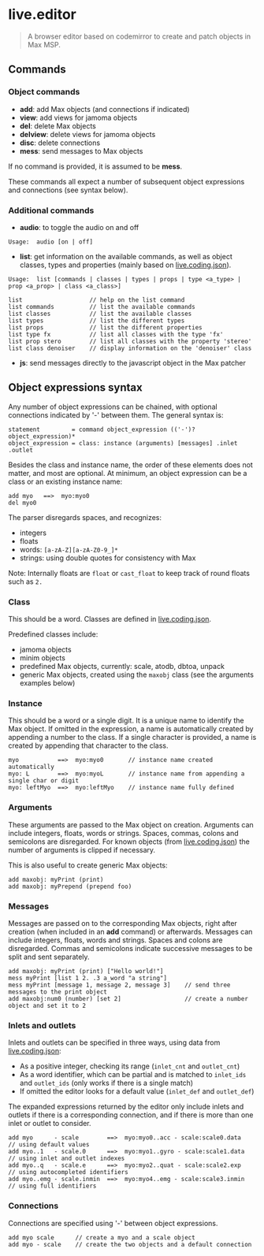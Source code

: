 # live.editor

> A browser editor based on codemirror to create and patch objects in Max MSP.

## Commands

### Object commands

- **add**: add Max objects (and connections if indicated)
- **view**: add views for jamoma objects
- **del**: delete Max objects
- **delview**: delete views for jamoma objects
- **disc**: delete connections
- **mess**: send messages to Max objects

If no command is provided, it is assumed to be **mess**.

These commands all expect a number of subsequent object expressions and connections (see syntax below).

### Additional commands

- **audio**: to toggle the audio on and off

```
Usage:  audio [on | off]
```

- **list**: get information on the available commands, as well as object classes, types and properties (mainly based on [live.coding.json](./live.coding.json)).

```
Usage:  list [commands | classes | types | props | type <a_type> | prop <a_prop> | class <a_class>]

list                   // help on the list command
list commands          // list the available commands
list classes           // list the available classes
list types             // list the different types
list props             // list the different properties
list type fx           // list all classes with the type 'fx'
list prop stero        // list all classes with the property 'stereo'
list class denoiser    // display information on the 'denoiser' class
```

- **js**: send messages directly to the javascript object in the Max patcher

## Object expressions syntax

Any number of object expressions can be chained, with optional connections indicated by '-' between them. The general syntax is:

```
statement         = command object_expression (('-')? object_expression)*
object_expression = class: instance (arguments) [messages] .inlet .outlet
```

Besides the class and instance name, the order of these elements does not matter, and most are optional. At minimum, an object expression can be a class or an existing instance name:

```
add myo   ==>  myo:myo0
del myo0
```

The parser disregards spaces, and recognizes:
  - integers
  - floats
  - words: `[a-zA-Z][a-zA-Z0-9_]*`
  - strings: using double quotes for consistency with Max

Note: Internally floats are `float` or `cast_float` to keep track of round floats such as `2.`

### Class

This should be a word. Classes are defined in [live.coding.json](./live.coding.json).

Predefined classes include:
- jamoma objects
- minim objects
- predefined Max objects, currently: scale, atodb, dbtoa, unpack
- generic Max objects, created using the `maxobj` class (see the arguments examples below)

### Instance

This should be a word or a single digit. It is a unique name to identify the Max object. If omitted in the expression, a name is automatically created by appending a number to the class. If a single character is provided, a name is created by appending that character to the class.

```
myo           ==>  myo:myo0       // instance name created automatically
myo: L        ==>  myo:myoL       // instance name from appending a single char or digit
myo: leftMyo  ==>  myo:leftMyo    // instance name fully defined
```

### Arguments

These arguments are passed to the Max object on creation. Arguments can include integers, floats, words or strings. Spaces, commas, colons and semicolons are disregarded. For known objects (from [live.coding.json](./live.coding.json)) the number of arguments is clipped if necessary.

This is also useful to create generic Max objects:

```
add maxobj: myPrint (print)
add maxobj: myPrepend (prepend foo)
```

### Messages

Messages are passed on to the corresponding Max objects, right after creation (when included in an **add** command) or afterwards. Messages can include integers, floats, words and strings. Spaces and colons are disregarded. Commas and semicolons indicate successive messages to be split and sent separately.

```
add maxobj: myPrint (print) ["Hello world!"]
mess myPrint [list 1 2. .3 a_word "a string"]
mess myPrint [message 1, message 2, message 3]    // send three messages to the print object
add maxobj:num0 (number) [set 2]                  // create a number object and set it to 2
```

### Inlets and outlets

Inlets and outlets can be specified in three ways, using data from [live.coding.json](./live.coding.json):

- As a positive integer, checking its range (`inlet_cnt` and `outlet_cnt`)
- As a word identifier, which can be partial and is matched to `inlet_ids` and `outlet_ids` (only works if there is a single match)
- If omitted the editor looks for a default value (`inlet_def` and `outlet_def`)

The expanded expressions returned by the editor only include inlets and outlets if there is a corresponding connection, and if there is more than one inlet or outlet to consider.

```
add myo      - scale        ==>  myo:myo0..acc - scale:scale0.data    // using default values
add myo..1   - scale.0      ==>  myo:myo1..gyro - scale:scale1.data   // using inlet and outlet indexes
add myo..q   - scale.e      ==>  myo:myo2..quat - scale:scale2.exp    // using autocompleted identifiers
add myo..emg - scale.inmin  ==>  myo:myo4..emg - scale:scale3.inmin   // using full identifiers
```

### Connections

Connections are specified using '-' between object expressions.

```
add myo scale      // create a myo and a scale object
add myo - scale    // create the two objects and a default connection
```
